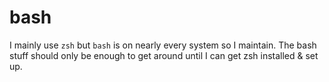 # bash

I mainly use `zsh` but `bash` is on nearly every system so I maintain. The bash stuff should only be enough to get around until I can get zsh installed & set up.

